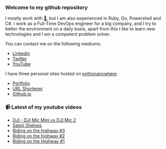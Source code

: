 ### Welcome to my github repository

I mostly work with [:snake:](https://www.python.org/), but I am also experienced in Ruby, Go, Powershell and C#. I work as a Full-Time DevOps engineer for a big company, and I try to better the environment on a daily basis, apart from this I like to learn new technologies and I am a competent problem solver.

You can contact me on the following mediums.
- [Linkedin](https://www.linkedin.com/in/r3ap3rpy)
- [Twitter](https://twitter.com/r3ap3rpy)
- [YouTube](https://www.youtube.com/channel/UC1qkMXH8d2I9DDAtBSeEHqg)

I have three personal sites hosted on [pythonanywhere](https://www.pythonanywhere.com/)
- [Portfolio](http://r3ap3rpy.pythonanywhere.com/)
- [URL Shortener](http://shortenpy.pythonanywhere.com/)
- [Github.io](https://r3ap3rpy.github.io/)

### :video_camera: Latest of my youtube videos
<!-- YOUTUBE:START -->
- [DJI - DJI Mic Mini vs DJI Mic 2](https://www.youtube.com/watch?v=EUSk8SCMfW0)
- [Salgó Shelves](https://www.youtube.com/watch?v=kUwU9T_y8Ik)
- [Riding on the highway #3](https://www.youtube.com/watch?v=pwXaGuPHSWo)
- [Riding on the highway #2](https://www.youtube.com/watch?v=w5L1F4rjAEQ)
- [Riding on the Highway #1](https://www.youtube.com/watch?v=MTy7xGj4AsE)
<!-- YOUTUBE:END -->

